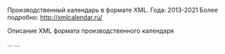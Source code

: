Производственный календарь в формате XML. 
Года: 2013-2021
Более подробно: http://xmlcalendar.ru/



Описание XML формата производственного календаря
<!--
year    - год на который сформирован календарь
lang    - язык на котором представлены названия праздников
date    - дата формирования xml-календаря в формате ГГГГ.ММ.ДД
-->
<calendar year="2014" lang="ru" date="2014.01.01">
	<!--
		id - идентификатор праздника
		title - название праздника
	-->
	<holidays>
		<holiday id="1" title="Новогодние каникулы" />
		<holiday id="2" title="Рождество Христово" />                        
		...
	</holidays>
	<!--
		d - день (формат ММ.ДД)
		t - тип дня: 1 - выходной день, 2 - рабочий и сокращенный (может быть использован для любого дня недели), 3 - рабочий день (суббота/воскресенье)
		h - номер праздника (ссылка на атрибут id тэга holiday)		
		суббота и воскресенье считаются выходными, если нет тегов day с атрибутом t=2 и t=3 за этот день
	-->
	<days>
		<day d="01.01" t="1" h="1" />
		<day d="01.02" t="1" h="1" />
		<day d="01.03" t="1" h="1" />
		...
	</days>
</calendar>
